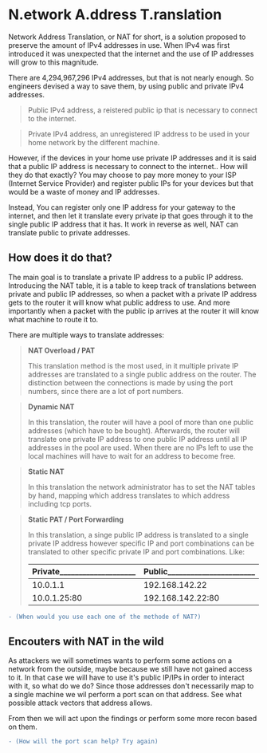 # N.etwork A.ddress T.ranslation

Network Address Translation, or NAT for short, is a solution proposed to preserve the amount of IPv4 addresses in use. When IPv4 was first introduced it was unexpected that the internet and the use of IP addresses will grow to this magnitude.

There are 4,294,967,296 IPv4 addresses, but that is not nearly enough. So engineers devised a way to save them, by using public and private IPv4 addresses.

> Public IPv4 address, a reistered public ip that is necessary to connect to the internet.

> Private IPv4 address, an unregistered IP address to be used in your home network by the different machine.

However, if the devices in your home use private IP addresses and it is said that a public IP address is necessary to connect to the internet.. How will they do that exactly? You may choose to pay more money to your ISP (Internet Service Provider) and register public IPs for your devices but that would be a waste of money and IP addresses.

Instead, You can register only one IP address for your gateway to the internet, and then let it translate every private ip that goes through it to the single public IP address that it has. It work in reverse as well, NAT can translate public to private addresses.

## How does it do that?

The main goal is to translate a private IP address to a public IP address. Introducing the NAT table, it is a table to keep track of translations between private and public IP addresses, so when a packet with a private IP address gets to the router it will know what public address to use. And more importantly when a packet with the public ip arrives at the router it will know what machine to route it to.

There are multiple ways to translate addresses:

> **NAT Overload / PAT**
>
> This translation method is the most used, in it multiple private IP addresses are translated to a single public address on the router.
> The distinction between the connections is made by using the port numbers, since there are a lot of port numbers.

> **Dynamic NAT**
>
> In this translation, the router will have a pool of more than one public addresses (which have to be bought). Afterwards, the router will translate one private IP address to one public IP address until all IP addresses in the pool are used. When there are no IPs left to use the local machines will have to wait for an address to become free.

> **Static NAT**
>
> In this translation the network administrator has to set the NAT tables by hand, mapping which address translates to which address including tcp ports.

> **Static PAT / Port Forwarding**
>
> In this translation, a singe public IP address is translated to a single private IP address however specific IP and port combinations can be translated to other specific private IP and port combinations. Like:
> 
> | Private____________________ | Public_______________________ |
> | ----                        | ----                          |
> | 10.0.1.1                    | 192.168.142.22                |
> | 10.0.1.25:80                | 192.168.142.22:80             |

```diff
- (When would you use each one of the methode of NAT?)
```

## Encouters with NAT in the wild

As attackers we will sometimes wants to perform some actions on a network from the outside, maybe because we still have not gained access to it. In that case we will have to use it's public IP/IPs in order to interact with it, so what do we do? Since those addresses don't necessarily map to a single machine we wil perform a port scan on that address. See what possible attack vectors that address allows.

From then we will act upon the findings or perform some more recon based on them.

```diff
- (How will the port scan help? Try again)
```
